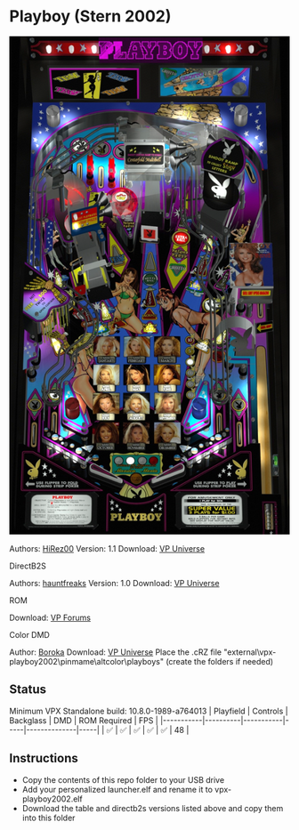 # Playboy (Stern 2002)

![Table Preview](../../images/vpx-playboy2002.png)

Authors: [HiRez00](https://vpuniverse.com/profile/19941-hirez00/)
Version: 1.1
Download: [VP Universe](https://vpuniverse.com/files/file/8359-playboy-stern-2002/)

DirectB2S

Authors: [hauntfreaks](https://vpuniverse.com/profile/5216-hauntfreaks/)
Version: 1.0
Download: [VP Universe](https://vpuniverse.com/files/file/13958-playboy-stern-2002-b2s/)

ROM

Download: [VP Forums](https://www.vpforums.org/index.php?app=downloads&showfile=1120)

Color DMD

Author: [Boroka](https://vpuniverse.com/profile/56302-boroka/)
Download: [VP Universe](https://vpuniverse.com/files/file/19326-playboy-stern-2002-serum-colorization/)
Place the .cRZ file "external\vpx-playboy2002\pinmame\altcolor\playboys" (create the folders if needed)

## Status 

Minimum VPX Standalone build: 10.8.0-1989-a764013
| Playfield | Controls | Backglass | DMD | ROM Required | FPS | 
|-----------|----------|-----------|-----|--------------|-----|
| :white_check_mark: | :white_check_mark: | :white_check_mark: | :white_check_mark: | :white_check_mark: | 48 |

## Instructions

- Copy the contents of this repo folder to your USB drive
- Add your personalized launcher.elf and rename it to vpx-playboy2002.elf
- Download the table and directb2s versions listed above and copy them into this folder